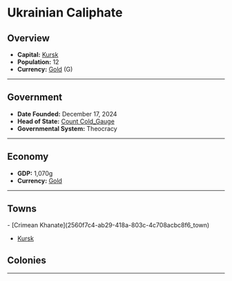 <!--UNDEDITED FILE, remove this entire line if this file has been edited!-->
# <!--NAME-->Ukrainian Caliphate<!--NAME-->

## Overview

- **Capital:** <!--CAPITAL_LINK-->[Kursk](5cf147ab-05b8-4ac8-b541-020f03d671dd_town)<!--CAPITAL_LINK-->
- **Population:** <!--POPULATION-->12<!--POPULATION-->
- **Currency:** <!--CURRENCY_LINK-->[Gold](Gold_currency)<!--CURRENCY_LINK--> (<!--CURRENCY_ABV-->G<!--CURRENCY_ABV-->)

---

## Government

- **Date Founded:** <!--FOUNDED-->December 17, 2024<!--FOUNDED-->
- **Head of State:** <!--LEADER_TITLE_LINK-->[Count Cold_Gauge](Cold_Gauge_user)<!--LEADER_TITLE_LINK-->
- **Governmental System:** <!--GOVERNMENT-->Theocracy<!--GOVERNMENT-->

---

## Economy

- **GDP:** <!--GDP-->1,070g<!--GDP-->
- **Currency:** <!--CURRENCY_LINK-->[Gold](Gold_currency)<!--CURRENCY_LINK-->

---

## Towns

<!--TOWNS-->- [Crimean Khanate](2560f7c4-ab29-418a-803c-4c708acbc8f6_town)
- [Kursk](5cf147ab-05b8-4ac8-b541-020f03d671dd_town)<!--TOWNS-->

## Colonies

<!--COLONIES--><!--COLONIES-->

---